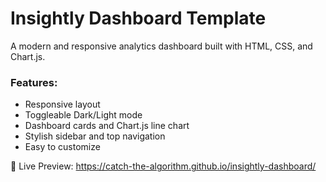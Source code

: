 # Insightly Dashboard Template

A modern and responsive analytics dashboard built with HTML, CSS, and Chart.js.

### Features:
- Responsive layout
- Toggleable Dark/Light mode
- Dashboard cards and Chart.js line chart
- Stylish sidebar and top navigation
- Easy to customize

🔗 Live Preview: https://catch-the-algorithm.github.io/insightly-dashboard/
